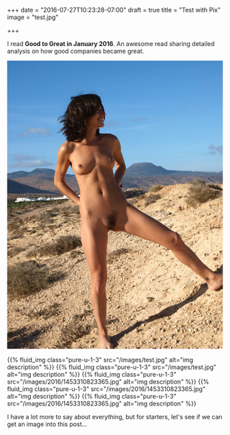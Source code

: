 +++
date = "2016-07-27T10:23:28-07:00"
draft = true
title = "Test with Pix"
image = "test.jpg"

+++

I read **Good to Great in January 2016**. An awesome read sharing detailed analysis on how good companies became great.

![This is an image](/images/test.jpg)

{{% fluid_img class="pure-u-1-3" src="/images/test.jpg" alt="img description" %}}
{{% fluid_img class="pure-u-1-3" src="/images/test.jpg" alt="img description" %}}
{{% fluid_img class="pure-u-1-3" src="/images/2016/1453310823365.jpg" alt="img description" %}}
{{% fluid_img class="pure-u-1-3" src="/images/2016/1453310823365.jpg" alt="img description" %}}
{{% fluid_img class="pure-u-1-3" src="/images/2016/1453310823365.jpg" alt="img description" %}}

I have a lot more to say about everything, but for starters, let's see if we can get an image into this post...

